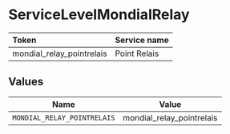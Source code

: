 # ServiceLevelMondialRelay

|Token | Service name|
|:---|:---|
| mondial_relay_pointrelais | Point Relais|



## Values

| Name                        | Value                       |
| --------------------------- | --------------------------- |
| `MONDIAL_RELAY_POINTRELAIS` | mondial_relay_pointrelais   |